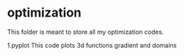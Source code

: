 # optimization

This folder is meant to store all my optimization codes.

1.pyplot
This code plots 3d functions
gradient and domains
